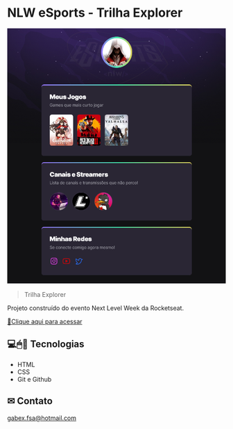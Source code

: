 # NLW eSports - Trilha Explorer

![preview](./github/Preview.png)

> Trilha Explorer

Projeto construído do evento Next Level Week da Rocketseat.

[🔗Clique aqui para acessar](https://gabrielmontaraujo.github.io/NLW_2/)

## 💻🖱📱 Tecnologias

- HTML
- CSS
- Git e Github

## ✉ Contato

gabex.fsa@hotmail.com
